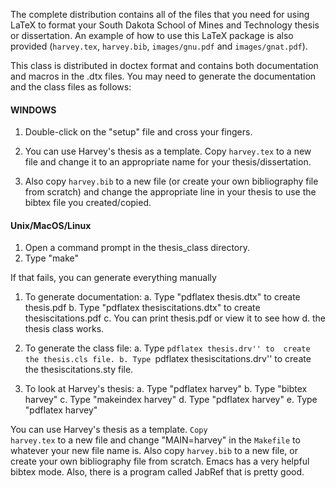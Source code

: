 

The complete distribution contains all of the files that you need for using LaTeX to format your South Dakota School of Mines and Technology thesis or dissertation.
An example of how to use this LaTeX package is also provided (<code>harvey.tex</code>, <code>harvey.bib</code>, <code>images/gnu.pdf</code> and <code>images/gnat.pdf</code>).

 This class is distributed in doctex format and contains both
 documentation and macros in the .dtx files.  You may need to generate
 the documentation and the class files as follows:

<H4>WINDOWS</H4>

1. Double-click on the "setup" file and cross your fingers.

2. You can use Harvey's thesis as a template.  Copy <code>harvey.tex</code>
    to a new file and change it to an appropriate name for your thesis/dissertation.
    
3. Also copy <code>harvey.bib</code> to a new file (or create your own
    bibliography file from scratch) and change the appropriate
    line in your thesis to use the bibtex file you created/copied.
  

<H4>Unix/MacOS/Linux</H4>

1. Open a command prompt in the thesis_class directory.
2. Type "make"

If that fails, you can generate everything manually

1. To generate documentation:
  a. Type "pdflatex thesis.dtx" to create thesis.pdf
  b. Type "pdflatex thesiscitations.dtx" to create thesiscitations.pdf
  c. You can print thesis.pdf or view it to see how
  d. the thesis class works.

2. To generate the class file:
   a. Type ``pdflatex thesis.drv'' to  create the thesis.cls file.
   b. Type ``pdflatex thesiscitations.drv'' to  create the thesiscitations.sty file.

3. To look at Harvey's thesis:
   a. Type "pdflatex harvey"
   b. Type "bibtex harvey"
   c. Type "makeindex harvey"
   d. Type "pdflatex harvey"
   e. Type "pdflatex harvey"

You can use Harvey's thesis as a template.  <code>Copy harvey.tex</code>
to a new file and change "MAIN=harvey" in the <code>Makefile</code> to
   whatever your new file name is.  Also copy <code>harvey.bib</code> to a
   new file, or create your own bibliography file from scratch.
   Emacs has a very helpful bibtex mode.  Also, there is a
   program called JabRef that is pretty good.


   
